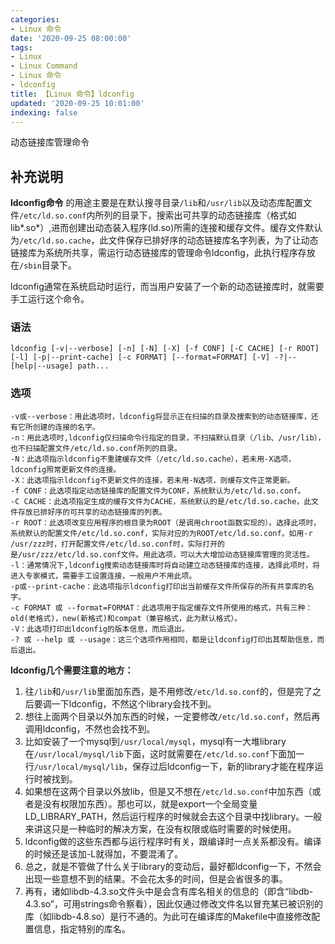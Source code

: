 ```yaml
---
categories:
- Linux 命令
date: '2020-09-25 08:00:00'
tags:
- Linux
- Linux Command
- Linux 命令
- ldconfig
title: 【Linux 命令】ldconfig
updated: '2020-09-25 10:01:00'
indexing: false
---
```


动态链接库管理命令

## 补充说明

**ldconfig命令** 的用途主要是在默认搜寻目录`/lib`和`/usr/lib`以及动态库配置文件`/etc/ld.so.conf`内所列的目录下，搜索出可共享的动态链接库（格式如lib*.so*）,进而创建出动态装入程序(ld.so)所需的连接和缓存文件。缓存文件默认为`/etc/ld.so.cache`，此文件保存已排好序的动态链接库名字列表，为了让动态链接库为系统所共享，需运行动态链接库的管理命令ldconfig，此执行程序存放在`/sbin`目录下。

ldconfig通常在系统启动时运行，而当用户安装了一个新的动态链接库时，就需要手工运行这个命令。

###  语法

```shell
ldconfig [-v|--verbose] [-n] [-N] [-X] [-f CONF] [-C CACHE] [-r ROOT] [-l] [-p|--print-cache] [-c FORMAT] [--format=FORMAT] [-V] -?|--[help|--usage] path... 
```

###  选项

```shell
-v或--verbose：用此选项时，ldconfig将显示正在扫描的目录及搜索到的动态链接库，还有它所创建的连接的名字。
-n：用此选项时,ldconfig仅扫描命令行指定的目录，不扫描默认目录（/lib、/usr/lib），也不扫描配置文件/etc/ld.so.conf所列的目录。
-N：此选项指示ldconfig不重建缓存文件（/etc/ld.so.cache），若未用-X选项，ldconfig照常更新文件的连接。
-X：此选项指示ldconfig不更新文件的连接，若未用-N选项，则缓存文件正常更新。
-f CONF：此选项指定动态链接库的配置文件为CONF，系统默认为/etc/ld.so.conf。
-C CACHE：此选项指定生成的缓存文件为CACHE，系统默认的是/etc/ld.so.cache，此文件存放已排好序的可共享的动态链接库的列表。
-r ROOT：此选项改变应用程序的根目录为ROOT（是调用chroot函数实现的）。选择此项时，系统默认的配置文件/etc/ld.so.conf，实际对应的为ROOT/etc/ld.so.conf。如用-r /usr/zzz时，打开配置文件/etc/ld.so.conf时，实际打开的是/usr/zzz/etc/ld.so.conf文件。用此选项，可以大大增加动态链接库管理的灵活性。
-l：通常情况下,ldconfig搜索动态链接库时将自动建立动态链接库的连接，选择此项时，将进入专家模式，需要手工设置连接，一般用户不用此项。
-p或--print-cache：此选项指示ldconfig打印出当前缓存文件所保存的所有共享库的名字。
-c FORMAT 或 --format=FORMAT：此选项用于指定缓存文件所使用的格式，共有三种：old(老格式)，new(新格式)和compat（兼容格式，此为默认格式）。
-V：此选项打印出ldconfig的版本信息，而后退出。
-? 或 --help 或 --usage：这三个选项作用相同，都是让ldconfig打印出其帮助信息，而后退出。
```

 **ldconfig几个需要注意的地方：** 

1.  往`/lib`和`/usr/lib`里面加东西，是不用修改`/etc/ld.so.conf`的，但是完了之后要调一下ldconfig，不然这个library会找不到。
2.  想往上面两个目录以外加东西的时候，一定要修改`/etc/ld.so.conf`，然后再调用ldconfig，不然也会找不到。
3.  比如安装了一个mysql到`/usr/local/mysql`，mysql有一大堆library在`/usr/local/mysql/lib`下面，这时就需要在`/etc/ld.so.conf`下面加一行`/usr/local/mysql/lib`，保存过后ldconfig一下，新的library才能在程序运行时被找到。
4.  如果想在这两个目录以外放lib，但是又不想在`/etc/ld.so.conf`中加东西（或者是没有权限加东西）。那也可以，就是export一个全局变量LD_LIBRARY_PATH，然后运行程序的时候就会去这个目录中找library。一般来讲这只是一种临时的解决方案，在没有权限或临时需要的时候使用。
5.  ldconfig做的这些东西都与运行程序时有关，跟编译时一点关系都没有。编译的时候还是该加-L就得加，不要混淆了。
6.  总之，就是不管做了什么关于library的变动后，最好都ldconfig一下，不然会出现一些意想不到的结果。不会花太多的时间，但是会省很多的事。
7.  再有，诸如libdb-4.3.so文件头中是会含有库名相关的信息的（即含“libdb-4.3.so”，可用strings命令察看），因此仅通过修改文件名以冒充某已被识别的库（如libdb-4.8.so）是行不通的。为此可在编译库的Makefile中直接修改配置信息，指定特别的库名。


<!-- Linux命令行搜索引擎：https://jaywcjlove.github.io/linux-command/ -->